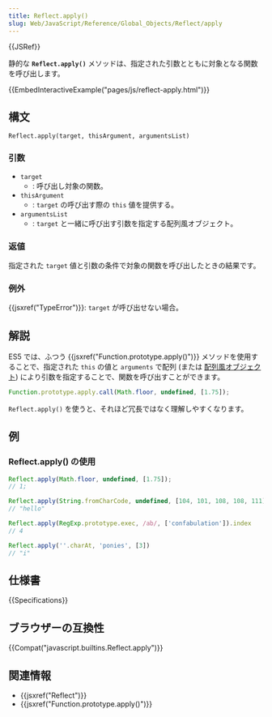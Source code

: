 ```yaml
---
title: Reflect.apply()
slug: Web/JavaScript/Reference/Global_Objects/Reflect/apply
---
```


{{JSRef}}

静的な **`Reflect.apply()`** メソッドは、指定された引数とともに対象となる関数を呼び出します。

{{EmbedInteractiveExample("pages/js/reflect-apply.html")}}

## 構文

```
Reflect.apply(target, thisArgument, argumentsList)
```

### 引数

- `target`
  - : 呼び出し対象の関数。
- `thisArgument`
  - : `target` の呼び出す際の `this` 値を提供する。
- `argumentsList`
  - : `target` と一緒に呼び出す引数を指定する配列風オブジェクト。

### 返値

指定された `target` 値と引数の条件で対象の関数を呼び出したときの結果です。

### 例外

{{jsxref("TypeError")}}: `target` が呼び出せない場合。

## 解説

ES5 では、ふつう {{jsxref("Function.prototype.apply()")}} メソッドを使用することで、指定された `this` の値と `arguments` で配列 (または [配列風オブジェクト](/ja/docs/Web/JavaScript/Guide/Indexed_collections#配列風オブジェクトの扱い)) により引数を指定することで、関数を呼び出すことができます。

```js
Function.prototype.apply.call(Math.floor, undefined, [1.75]);
```

`Reflect.apply()` を使うと、それほど冗長ではなく理解しやすくなります。

## 例

### Reflect.apply() の使用

```js
Reflect.apply(Math.floor, undefined, [1.75]);
// 1;

Reflect.apply(String.fromCharCode, undefined, [104, 101, 108, 108, 111])
// "hello"

Reflect.apply(RegExp.prototype.exec, /ab/, ['confabulation']).index
// 4

Reflect.apply(''.charAt, 'ponies', [3])
// "i"
```

## 仕様書

{{Specifications}}

## ブラウザーの互換性

{{Compat("javascript.builtins.Reflect.apply")}}

## 関連情報

- {{jsxref("Reflect")}}
- {{jsxref("Function.prototype.apply()")}}
